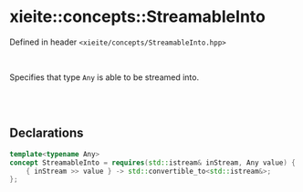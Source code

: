 # xieite::concepts::StreamableInto
Defined in header `<xieite/concepts/StreamableInto.hpp>`

<br/>

Specifies that type `Any` is able to be streamed into.

<br/><br/>

## Declarations
```cpp
template<typename Any>
concept StreamableInto = requires(std::istream& inStream, Any value) {
	{ inStream >> value } -> std::convertible_to<std::istream&>;
};
```
